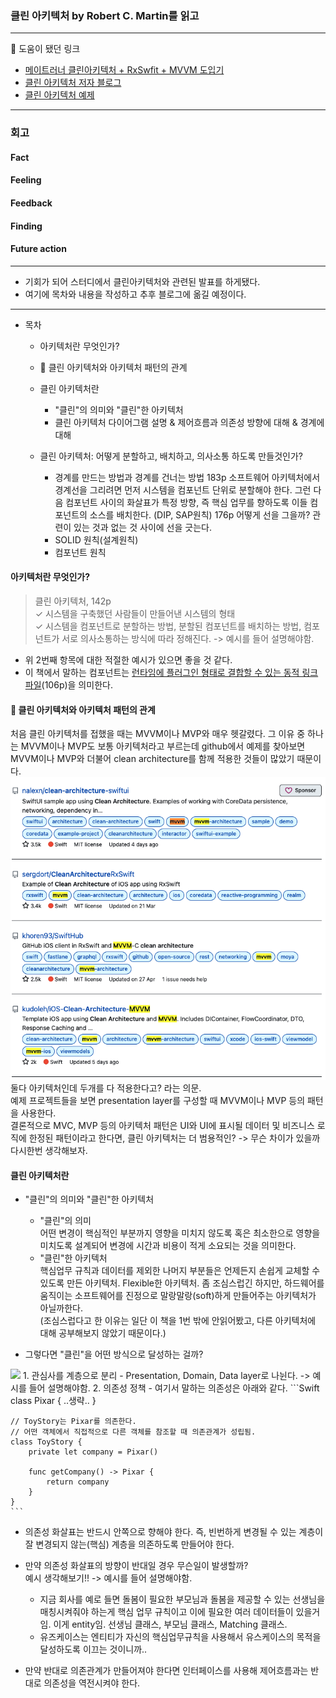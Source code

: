 ### 클린 아키텍처 by Robert C. Martin를 읽고
---
🔗  도움이 됐던 링크
- [메이트러너 클린아키텍처 + RxSwfit + MVVM 도입기](https://jeonyeohun.tistory.com/305)
- [클린 아키텍처 저자 블로그](https://blog.cleancoder.com/uncle-bob/2012/08/13/the-clean-architecture.html)
- [클린 아키텍처 예제](https://github.com/sergdort/CleanArchitectureRxSwift)
---
### 회고
#### Fact

#### Feeling

#### Feedback

#### Finding

#### Future action
---
- 기회가 되어 스터디에서 클린아키텍처와 관련된 발표를 하게됐다.
- 여기에 목차와 내용을 작성하고 추후 블로그에 옮길 예정이다.
---
- 목차
    - 아키텍처란 무엇인가?   
    - 🤔 클린 아키텍처와 아키텍처 패턴의 관계   
    - 클린 아키텍처란
        - "클린"의 의미와 "클린"한 아키텍처
        - 클린 아키텍처 다이어그램 설명 & 제어흐름과 의존성 방향에 대해 & 경계에 대해
        
    - 클린 아키텍처: 어떻게 분할하고, 배치하고, 의사소통 하도록 만들것인가?
        - 경계를 만드는 방법과 경계를 건너는 방법
        183p 소프트웨어 아키텍처에서 경계선을 그리려면 먼저 시스템을 컴포넌트 단위로 분할해야 한다. 그런 다음 컴포넌트 사이의 화살표가 특정 방향, 즉 핵심 업무를 향하도록 이들 컴포넌트의 소스를 배치한다. (DIP, SAP원칙)
        176p 어떻게 선을 그을까? 관련이 있는 것과 없는 것 사이에 선을 긋는다.
        - SOLID 원칙(설계원칙)
        - 컴포넌트 원칙

#### 아키텍처란 무엇인가?
>클린 아키텍처, 142p   
✓ 시스템을 구축했던 사람들이 만들어낸 시스템의 형태   
✓ 시스템을 컴포넌트로 분할하는 방법, 분할된 컴포넌트를 배치하는 방법, 컴포넌트가 서로 의사소통하는 방식에 따라 정해진다. -> 예시를 들어 설명해야함.

- 위 2번째 항목에 대한 적절한 예시가 있으면 좋을 것 같다.
- 이 책에서 말하는 컴포넌트는 <u>런타임에 플러그인 형태로 결합할 수 있는 동적 링크 파일</u>(106p)을 의미한다.

#### 🤔 클린 아키텍처와 아키텍처 패턴의 관계
처음 클린 아키텍처를 접했을 때는 MVVM이나 MVP와 매우 헷갈렸다. 그 이유 중 하나는 MVVM이나 MVP도 보통 아키텍처라고 부르는데 github에서 예제를 찾아보면 MVVM이나 MVP와 더불어 clean architecture를 함께 적용한 것들이 많았기 때문이다.   
<img src="./images/review-01.png">
둘다 아키텍처인데 두개를 다 적용한다고? 라는 의문.   
예제 프로젝트들을 보면 presentation layer를 구성할 때 MVVM이나 MVP 등의 패턴을 사용한다.   
결론적으로 MVC, MVP 등의 아키텍처 패턴은 UI와 UI에 표시될 데이터 및 비즈니스 로직에 한정된 패턴이라고 한다면, 
클린 아키텍처는 더 범용적인? -> 무슨 차이가 있을까 다시한번 생각해보자. 

#### 클린 아키텍처란
- "클린"의 의미와 "클린"한 아키텍처
    - "클린"의 의미   
    어떤 변경이 핵심적인 부분까지 영향을 미치지 않도록 혹은 최소한으로 영향을 미치도록 설계되어 변경에 시간과 비용이 적게 소요되는 것을 의미한다.   
    - "클린"한 아키텍처   
    핵심업무 규칙과 데이터를 제외한 나머지 부분들은 언제든지 손쉽게 교체할 수 있도록 만든 아키텍처. Flexible한 아키텍처. 좀 조심스럽긴 하지만, 하드웨어를 움직이는 소프트웨어를 진정으로 말랑말랑(soft)하게 만들어주는 아키텍처가 아닐까한다.   
    (조심스럽다고 한 이유는 일단 이 책을 1번 밖에 안읽어봤고, 다른 아키텍처에 대해 공부해보지 않았기 때문이다.)

- 그렇다면 "클린"을 어떤 방식으로 달성하는 걸까?
<img src="https://blog.cleancoder.com/uncle-bob/images/2012-08-13-the-clean-architecture/CleanArchitecture.jpg">
1. 관심사를 계층으로 분리   
- Presentation, Domain, Data layer로 나뉜다.  -> 예시를 들어 설명해야함.
2. 의존성 정책     
- 여기서 말하는 의존성은 아래와 같다.
    ```Swift
    class Pixar { ..생략.. }

    // ToyStory는 Pixar를 의존한다.
    // 어떤 객체에서 직접적으로 다른 객체를 참조할 때 의존관계가 성립됨.
    class ToyStory { 
        private let company = Pixar()

        func getCompany() -> Pixar {
            return company
        }
    }
    ```
- 의존성 화살표는 반드시 안쪽으로 향해야 한다. 즉, 빈번하게 변경될 수 있는 계층이 잘 변경되지 않는(핵심) 계층을 의존하도록 만들어야 한다. 
- 만약 의존성 화살표의 방향이 반대일 경우 무슨일이 발생할까?   
    예시 생각해보기!!    -> 예시를 들어 설명해야함.
    - 지금 회사를 예로 들면 돌봄이 필요한 부모님과 돌봄을 제공할 수 있는 선생님을 매칭시켜줘야 하는게 핵심 업무 규칙이고 이에 필요한 여러 데이터들이 있을거임. 이게 entity임. 선생님 클래스, 부모님 클래스, Matching 클래스.
    - 유즈케이스는 엔티티가 자신의 핵심업무규칙을 사용해서 유스케이스의 목적을 달성하도록 이끄는 것이니까.. 

- 만약 반대로 의존관계가 만들어져야 한다면 인터페이스를 사용해 제어흐름과는 반대로 의존성을 역전시켜야 한다.
